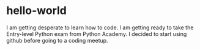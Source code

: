 # hello-world
I am getting desperate to learn how to code.
I am getting ready to take the Entry-level Python exam from Python Academy.
I decided to start using github before going to a coding meetup.

